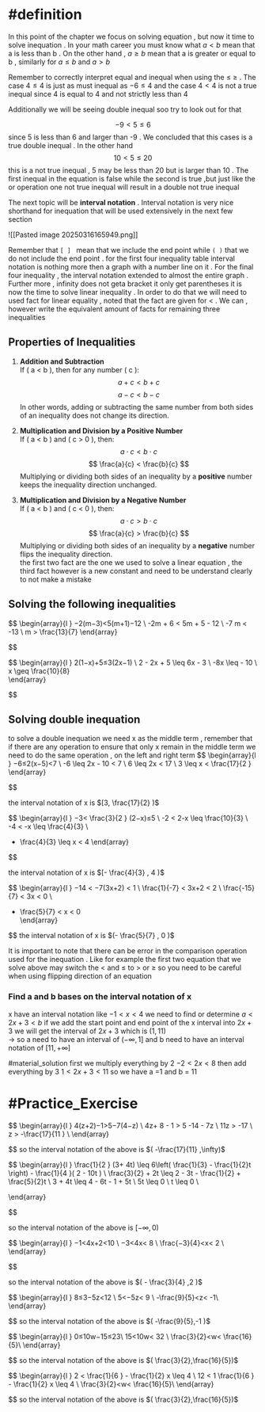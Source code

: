 # #definition   
In this  point of the chapter we focus on solving  equation  , but now  it time to  solve inequation   .  In your math  career  you must know what   $a<b$  mean that a is less than  b   . On the other hand  ,   $a\geq b$  mean  that  a is  greater or equal to  b     , similarly for  $a \leq b$   and $a>b$ 

Remember to  correctly  interpret equal and inequal   when using the  $\leq$ $\ge$  . The case     $4 \leq  4$  is  just  as must inequal  as     $-6 \leq  4$ 
and the case      $4 <  4$    is not a true  inequal  since  4 is equal  to 4  and  not strictly  less than  4  

Additionally  we will be  seeing double inequal   soo  try to  look  out for  that  

$$-9 <  5  \leq  6$$ since  5  is less than  6  and   larger  than  -9  . We concluded that this cases  is a true double inequal .  In  the other hand  
$$
10 <  5  \leq  20 
$$
this is a  not true  inequal   ,   5 may  be less than  20   but is larger  than  10 . The first inequal  in the equation is  false  while the second is true  ,but just like the  or operation  one   not true inequal  will result  in a double  not  true  inequal

The next topic will be   **interval  notation**  .  Interval  notation   is very  nice shorthand for inequation that will be  used extensively  in the  next few section 


![[Pasted image 20250316165949.png]]


Remember that  `[ ] `  mean that  we include the end point while   `( )`  that we do not include the  end point . for the first four inequality  table interval  notation    is  nothing  more  then a graph  with  a number line on it  . For the  final  four  inequality ,  the  interval  notation  extended to  almost the entire  graph  . Further more ,  infinity does not geta bracket  it only  get  parentheses 
it is now the time to solve linear  inequality .  In order to do that we will need to used fact for  linear equality  ,  noted that the fact are given  for  <  .  We can  , however  write the equivalent amount of  facts for remaining three inequalities
## Properties of Inequalities  

1. **Addition and Subtraction**  
   If \( a < b \), then for any number \( c \):  
   $$
   a + c < b + c
   $$
   $$
   a - c < b - c
   $$
   In other words, adding or subtracting the same number from both sides of an inequality does not change its direction.  

2. **Multiplication and Division by a Positive Number**  
   If \( a < b \) and \( c > 0 \), then:  
   $$
   a \cdot c < b \cdot c
   $$
   $$
   \frac{a}{c} < \frac{b}{c}
   $$
   Multiplying or dividing both sides of an inequality by a **positive** number keeps the inequality direction unchanged.  

3. **Multiplication and Division by a Negative Number**  
   If \( a < b \) and \( c < 0 \), then:  
   $$
   a \cdot c > b \cdot c
   $$
   $$
   \frac{a}{c} > \frac{b}{c}
   $$
   Multiplying or dividing both sides of an inequality by a **negative** number flips the inequality direction.  
the first two  fact are the one we used to  solve a linear equation ,  the third  fact  however is a  new  constant  and need to  be understand clearly  to not make a mistake 

## Solving the following  inequalities  
$$
\begin{array}{l }
−2(m−3)<5(m+1)−12   \\
-2m   +  6   <   5m + 5    - 12   \\
-7 m <  -13   \\
m  >   \frac{13}{7} 
\end{array}

$$


$$
\begin{array}{l }
2(1−x)+5≤3(2x−1)  \\
2  - 2x   +  5   \leq  6x  -  3   \\
-8x    \leq    -  10    \\
x \geq  \frac{10}{8}  
\end{array}

$$
## Solving double inequation  

to solve a double  inequation  we need  x as the middle term  , remember that if  there  are any operation to ensure that  only x  remain  in the middle term we need to do the same operation , on the left and right term 
$$
\begin{array}{l }
−6≤2(x−5)<7  \\
 -6 \leq 2x - 10  < 7    \\
6 \leq 2x   < 17  \\
3 \leq x   < \frac{17}{2 }  
\end{array}

$$

the interval  notation     of x is  $[3,  \frac{17}{2} )$ 




$$
\begin{array}{l }
−3< \frac{3}{2 } (2−x)≤5 \\
-2     <   2-x  \leq   \frac{10}{3} \\
-4  <   -x    \leq  \frac{4}{3}  \\
- \frac{4}{3}  \leq x   < 4 
\end{array}

$$

the interval  notation     of x is  $[- \frac{4}{3} ,  4 )$ 



$$
\begin{array}{l }
−14 <  −7(3x+2) <  1 \\
\frac{1}{-7}    <  3x+2  <   2   \\
\frac{-15}{7}    <  3x  <  0    \\
- \frac{5}{7} < x   <   0   
\end{array}

$$
the interval  notation     of x is  $(- \frac{5}{7} ,     0 )$ 

It  is  important to note that there can be  error  in the comparison operation used for the inequation .  Like for example the first two equation that we solve above   may switch the <  and $\leq$  to  >  or  $\geq$  so you need to be careful when using  flipping direction of an equation 

###     Find  a  and  b  bases  on the  interval   notation  of x 
x have an  interval  notation  like $−1<x<4$
we need to find  or determine    $a<2x+3<b$ 
if we   add the  start point and end  point  of the x interval into  $2x+3$  we will get the interval of  $2x+3$ which is  $(1, 11 )$  
->  so  a  need to have  an interval of  $( - \infty  ,  1 ]$ and  b  need to have  an interval notation of $[ 11  ,  +\infty   ]$

#material_solution 
first  we multiply everything by 2    $−2<2x<8$ 
then add  everything by 3    $1<2x+ 3<11$ 
so  we have  a  =1  and  b  =  11 

# #Practice_Exercise  

 


$$
\begin{array}{l }
4(z+2)−1>5−7(4−z)  \\
4z+  8       - 1  >   5  -14  -  7z    \\
11z   > -17        \\
z >   -\frac{17}{11 }  \\
\end{array}

$$
so the interval  notation of the above is   $( -\frac{17}{11}  ,\infty)$


$$
\begin{array}{l }
\frac{1}{2 }   (3+  4t)   \leq  6\left( \frac{1}{3}  - \frac{1}{2}t \right) - \frac{1}{4 }( 2 -  10t ) \\
\frac{3}{2}   +  2t   \leq  2   - 3t    -   \frac{1}{2}  + \frac{5}{2}t   \\
  3  +  4t   \leq  4   - 6t    - 1   + 5t   \\
5t   \leq   0  \\
t  \leq   0         \\

\end{array}

$$


so the interval  notation of the above is   $[ -\infty  ,0 )$




$$
\begin{array}{l }
−1<4x+2<10 \\
−3<4x<  8 \\
 \frac{−3}{4}<x<  2 \\
\end{array}

$$

so the interval  notation of the above is   $( - \frac{3}{4} ,2 )$



$$
\begin{array}{l }
8≤3−5z<12 \\
5<−5z<   9 \\
-\frac{9}{5}<z< -1\\
\end{array}

$$
so the interval  notation of the above is   $( -\frac{9}{5},-1 )$


$$
\begin{array}{l }
0≤10w−15≤23\\
15<10w< 32 \\
\frac{3}{2}<w< \frac{16}{5}\\
\end{array}

$$
so the interval  notation of the above is   $( \frac{3}{2},\frac{16}{5})$



$$
\begin{array}{l }
2 <   \frac{1}{6 }   - \frac{1}{2}  x \leq   4    \\
12   < 1   \frac{1}{6 }   - \frac{1}{2}  x \leq   4    \\
\frac{3}{2}<w< \frac{16}{5}\\
\end{array}

$$
so the interval  notation of the above is   $( \frac{3}{2},\frac{16}{5})$

